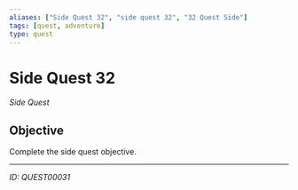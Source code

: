 ```yaml
---
aliases: ["Side Quest 32", "side quest 32", "32 Quest Side"]
tags: [quest, adventure]
type: quest
---
```


# Side Quest 32

*Side Quest*

## Objective
Complete the side quest objective.

---
*ID: QUEST00031*
